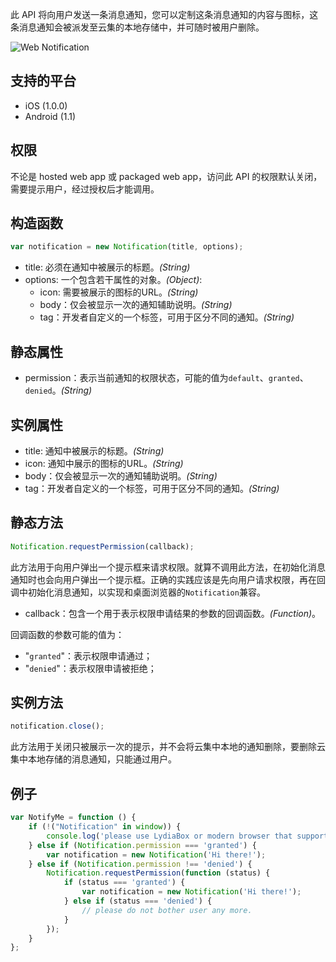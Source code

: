 此 API 将向用户发送一条消息通知，您可以定制这条消息通知的内容与图标，这条消息通知会被派发至云集的本地存储中，并可随时被用户删除。

![Web Notification](%image_url%/notification_demo.gif)

## 支持的平台
* iOS (1.0.0)
* Android (1.1)

## 权限
不论是 hosted web app 或 packaged web app，访问此 API 的权限默认关闭，需要提示用户，经过授权后才能调用。

## 构造函数
```javascript
var notification = new Notification(title, options);
```
* title: 必须在通知中被展示的标题。*(String)*
* options: 一个包含若干属性的对象。*(Object)*:
	* icon: 需要被展示的图标的URL。*(String)*
	*  body：仅会被显示一次的通知辅助说明。*(String)*
	*  tag：开发者自定义的一个标签，可用于区分不同的通知。*(String)*

## 静态属性

* permission：表示当前通知的权限状态，可能的值为`default`、`granted`、`denied`。*(String)*

## 实例属性

* title: 通知中被展示的标题。*(String)*
* icon: 通知中展示的图标的URL。*(String)*
*  body：仅会被显示一次的通知辅助说明。*(String)*
*  tag：开发者自定义的一个标签，可用于区分不同的通知。*(String)*

## 静态方法

```javascript
Notification.requestPermission(callback);
```
此方法用于向用户弹出一个提示框来请求权限。就算不调用此方法，在初始化消息通知时也会向用户弹出一个提示框。正确的实践应该是先向用户请求权限，再在回调中初始化消息通知，以实现和桌面浏览器的`Notification`兼容。
* callback：包含一个用于表示权限申请结果的参数的回调函数。*(Function)*。

回调函数的参数可能的值为：
* "`granted`"：表示权限申请通过；
*  "`denied`"：表示权限申请被拒绝；

## 实例方法
```javascript
notification.close();
```
此方法用于关闭只被展示一次的提示，并不会将云集中本地的通知删除，要删除云集中本地存储的消息通知，只能通过用户。

## 例子

```javascript
var NotifyMe = function () {
	if (!("Notification" in window)) {
		console.log('please use LydiaBox or modern browser that supports Web Notification');
	} else if (Notification.permission === 'granted') {
		var notification = new Notification('Hi there!');
	} else if (Notification.permission !== 'denied') {
		Notification.requestPermission(function (status) {
			if (status === 'granted') {
				var notification = new Notification('Hi there!');
			} else if (status === 'denied') {
				// please do not bother user any more.
			}
		});
	}
};
```
